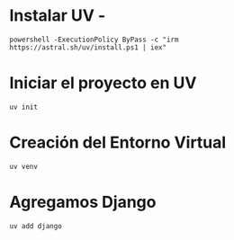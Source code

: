 # Instalar UV -
    powershell -ExecutionPolicy ByPass -c "irm https://astral.sh/uv/install.ps1 | iex"
# Iniciar el proyecto en UV
    uv init 
# Creación del Entorno Virtual
    uv venv
# Agregamos Django
    uv add django
# 